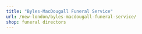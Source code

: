 ```yaml
---
title: "Byles-MacDougall Funeral Service"
url: /new-london/byles-macdougall-funeral-service/
shop: funeral directors
---
```


